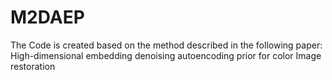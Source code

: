 # M2DAEP
The Code is created based on the method described in the following paper:
High-dimensional embedding denoising autoencoding prior for color Image restoration

